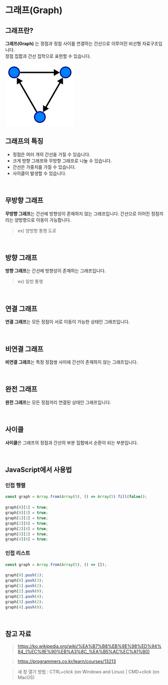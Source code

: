 # 그래프(Graph)

## 그래프란?

**그래프(Graph)** 는 정점과 정점 사이를 연결하는 간선으로 이루어진 비선형 자료구조입니다.  
정점 집합과 간선 집학으로 표현할 수 있습니다.

<img src="../images/Algorithm/graph.png" alt="그래프(Graph)" />

<br />

## 그래프의 특징

- 정점은 여러 개의 간선을 가질 수 있습니다.
- 크게 방향 그래프와 무방향 그래프로 나눌 수 있습니다.
- 간선은 가중치를 가질 수 있습니다.
- 사이클이 발생할 수 있습니다.

<br />

## 무방향 그래프

**무방향 그래프**는 간선에 방향성이 존재하지 않는 그래프입니다. 간선으로 이어진 정점끼리는 양방향으로 이동이 가능합니다.

> ex) 양방향 통행 도로

<br />

## 방향 그래프

**방향 그래프**는 간선에 방향성이 존재하는 그래프입니다.

> ex) 일방 통행

<br />

## 연결 그래프

**연결 그래프**는 모든 정점이 서로 이동이 가능한 상태인 그래프입니다.

<br />

## 비연결 그래프

**비연결 그래프**는 특정 정점쌍 사이에 간선이 존재하지 않는 그래프입니다.

<br />

## 완전 그래프

**완전 그래프**는 모든 정점끼리 연결된 상태인 그래프입니다.

<br />

## 사이클

**사이클**은 그래프의 정점과 간선의 부분 집합에서 순환이 되는 부분입니다.

<br />

## JavaScript에서 사용법

### 인접 행렬

```javascript
const graph = Array.from(Array(5), () => Array(5).fill(false));

graph[0][1] = true;
graph[0][3] = true;
graph[1][2] = true;
graph[2][0] = true;
graph[2][4] = true;
graph[3][2] = true;
graph[4][0] = true;
```

### 인접 리스트

```javascript
const graph = Array.from(Array(5), () => []);

graph[0].push(1);
graph[0].push(3);
graph[1].push(2);
graph[2].push(0);
graph[2].push(4);
graph[3].push(2);
graph[4].push(0);
```

<br />

## 참고 자료

> https://ko.wikipedia.org/wiki/%EA%B7%B8%EB%9E%98%ED%94%84_(%EC%9E%90%EB%A3%8C_%EA%B5%AC%EC%A1%B0)

> https://programmers.co.kr/learn/courses/13213

> 새 창 열기 방법 : CTRL+click (on Windows and Linux) | CMD+click (on MacOS)
